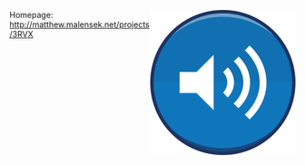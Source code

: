 <a href="http://matthew.malensek.net/projects/3RVX"><img src="Assets/MainIcon-PNGs/256.png" style="float: right"/></a>

Homepage: http://matthew.malensek.net/projects/3RVX

